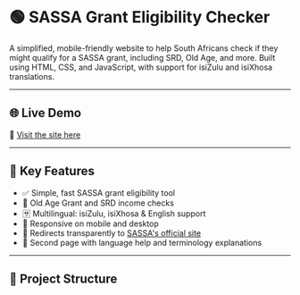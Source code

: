 # 🟢 SASSA Grant Eligibility Checker

A simplified, mobile-friendly website to help South Africans check if they might qualify for a SASSA grant, including SRD, Old Age, and more. Built using HTML, CSS, and JavaScript, with support for isiZulu and isiXhosa translations.

---

## 🌐 Live Demo

🔗 [Visit the site here](https://noks12.github.io/sassa-checker/)

---

## 📌 Key Features

- ✅ Simple, fast SASSA grant eligibility tool
- 🧾 Old Age Grant and SRD income checks
- 🈂️ Multilingual: isiZulu, isiXhosa & English support
- 📱 Responsive on mobile and desktop
- 🔗 Redirects transparently to [SASSA's official site](https://srd.sassa.gov.za)
- 🧠 Second page with language help and terminology explanations

---

## 📁 Project Structure

